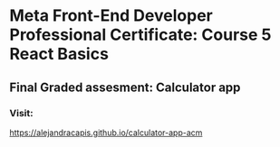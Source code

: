 # Meta Front-End Developer Professional Certificate: Course 5 React Basics
## Final Graded assesment: Calculator app 
### Visit: 
  https://alejandracapis.github.io/calculator-app-acm
